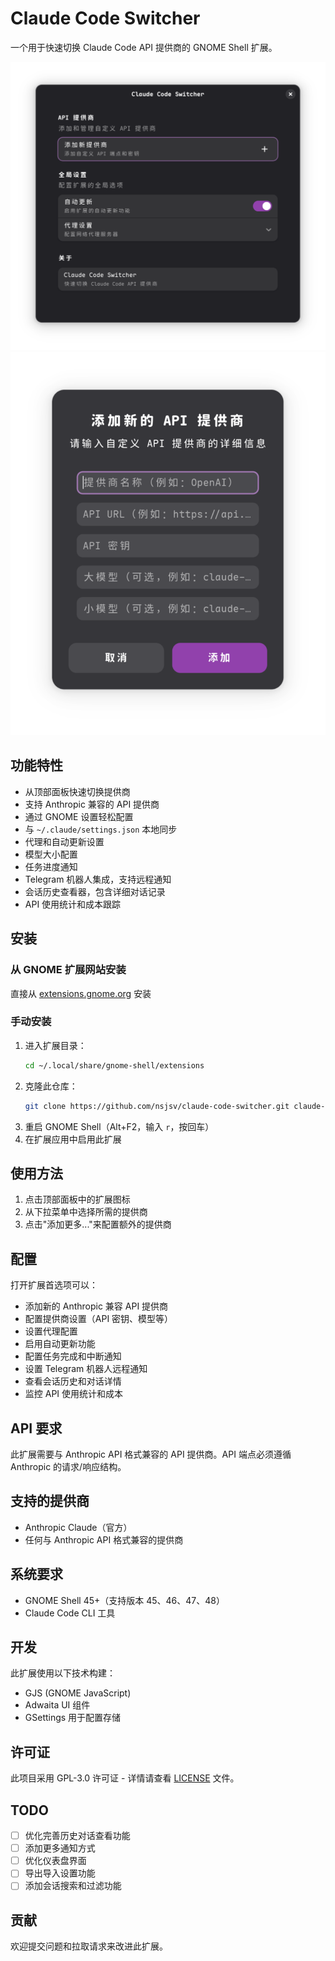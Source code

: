 # Claude Code Switcher

一个用于快速切换 Claude Code API 提供商的 GNOME Shell 扩展。

![Home](img/zh_CN/Home.png)
![Add](img/zh_CN/Add.png)

## 功能特性

- 从顶部面板快速切换提供商
- 支持 Anthropic 兼容的 API 提供商
- 通过 GNOME 设置轻松配置
- 与 `~/.claude/settings.json` 本地同步
- 代理和自动更新设置
- 模型大小配置
- 任务进度通知
- Telegram 机器人集成，支持远程通知
- 会话历史查看器，包含详细对话记录
- API 使用统计和成本跟踪

## 安装

### 从 GNOME 扩展网站安装
直接从 [extensions.gnome.org](https://extensions.gnome.org/extension/8424/claude-code-switcher/) 安装

### 手动安装
1. 进入扩展目录：
   ```bash
   cd ~/.local/share/gnome-shell/extensions
   ```
2. 克隆此仓库：
   ```bash
   git clone https://github.com/nsjsv/claude-code-switcher.git claude-code-switcher@nsjsv.github.io
   ```
3. 重启 GNOME Shell（Alt+F2，输入 `r`，按回车）
4. 在扩展应用中启用此扩展

## 使用方法

1. 点击顶部面板中的扩展图标
2. 从下拉菜单中选择所需的提供商
3. 点击"添加更多..."来配置额外的提供商

## 配置

打开扩展首选项可以：
- 添加新的 Anthropic 兼容 API 提供商
- 配置提供商设置（API 密钥、模型等）
- 设置代理配置
- 启用自动更新功能
- 配置任务完成和中断通知
- 设置 Telegram 机器人远程通知
- 查看会话历史和对话详情
- 监控 API 使用统计和成本

## API 要求

此扩展需要与 Anthropic API 格式兼容的 API 提供商。API 端点必须遵循 Anthropic 的请求/响应结构。

## 支持的提供商

- Anthropic Claude（官方）
- 任何与 Anthropic API 格式兼容的提供商

## 系统要求

- GNOME Shell 45+（支持版本 45、46、47、48）
- Claude Code CLI 工具

## 开发

此扩展使用以下技术构建：
- GJS (GNOME JavaScript)
- Adwaita UI 组件
- GSettings 用于配置存储

## 许可证

此项目采用 GPL-3.0 许可证 - 详情请查看 [LICENSE](LICENSE) 文件。

## TODO

- [ ] 优化完善历史对话查看功能
- [ ] 添加更多通知方式
- [ ] 优化仪表盘界面
- [ ] 导出导入设置功能
- [ ] 添加会话搜索和过滤功能

## 贡献

欢迎提交问题和拉取请求来改进此扩展。